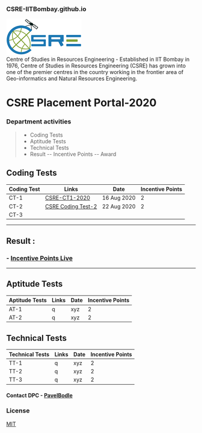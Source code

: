 ### CSRE-IITBombay.github.io  
![logo](https://github.com/PavelBodle/PavelBodle.github.io/blob/master/assets/logo.png?raw=true)  
Centre of Studies in Resources Engineering - Established in IIT Bombay in 1976, Centre of Studies in Resources Engineering (CSRE) has grown into one of the premier centres in the country working in the frontier area of Geo-informatics and Natural Resources Engineering.

# CSRE Placement Portal-2020

### Department activities 

> - Coding Tests
> - Aptitude Tests
> - Technical Tests
> - Result
>   -- Incentive Points 
>   -- Award 


## Coding Tests

| Coding Test | Links |  Date | Incentive Points |
| ------ | ------ | ------ | ------ |
| CT-1 | [CSRE-CT1-2020](https://www.hackerrank.com/csre-ct1-2020) | 16 Aug 2020 | 2 |
| CT-2 | [CSRE Coding Test-2](https://www.hackerrank.com/csre-coding-test-2) | 22 Aug 2020  | 2 |
| CT-3 |  |  |  |


---
## Result :
### - [Incentive Points Live](https://docs.google.com/spreadsheets/d/e/2PACX-1vSM1fbMXQk9M_v_jXYX6yjsobGbVr2eP-XQsaYjsbAdvrHDRNmnLl1HWB07Fdo0u7xPXkFE69bH6pTx/pubhtml)
---

## Aptitude Tests
| Aptitude Tests| Links |  Date | Incentive Points |
| ------ | ------ | ------ | ------ |
| AT-1 | q | xyz | 2 |
| AT-2 | q | xyz | 2 |


## Technical Tests
| Technical Tests | Links |  Date | Incentive Points |
| ------ | ------ | ------ | ------ |
| TT-1 | q | xyz | 2 |
| TT-2 | q | xyz | 2 |
| TT-3 | q | xyz | 2 |






#### Contact DPC - [PavelBodle](https://www.linkedin.com/in/pavelbodle/)

### License
[MIT](https://choosealicense.com/licenses/mit/)
